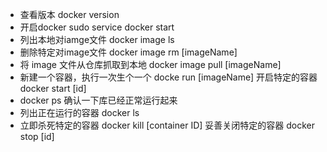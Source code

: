 * 查看版本  docker version
*  开启docker  sudo service docker start
*  列出本地对iamge文件  docker image ls
*  删除特定对image文件  docker image rm [imageName]
* 将 image 文件从仓库抓取到本地  docker image pull [imageName]
* 新建一个容器，执行一次生个一个  docke run [imageName]  开启特定的容器 docker start [id]
* docker ps 确认一下库已经正常运行起来
* 列出正在运行的容器  docker ls
* 立即杀死特定的容器  docker kill [container ID]   妥善关闭特定的容器 docker stop [id]
